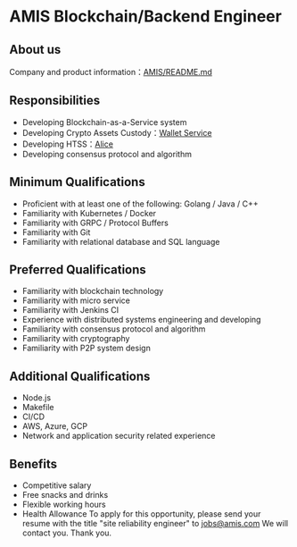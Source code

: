 # AMIS Blockchain/Backend Engineer
## About us
Company and product information：[AMIS/README.md](README.md)
## Responsibilities
* Developing Blockchain-as-a-Service system
* Developing Crypto Assets Custody：[Wallet Service](https://www.am.is/wallet-service)
* Developing HTSS：[Alice](https://github.com/getamis/alice)
* Developing consensus protocol and algorithm 
## Minimum Qualifications
* Proficient with at least one of the following: Golang / Java / C++
* Familiarity with Kubernetes / Docker
* Familiarity with GRPC / Protocol Buffers 
* Familiarity with Git
* Familiarity with relational database and SQL language
## Preferred Qualifications
* Familiarity with blockchain technology
* Familiarity with micro service
* Familiarity with Jenkins CI
* Experience with distributed systems engineering and developing 
* Familiarity with consensus protocol and algorithm 
* Familiarity with cryptography
* Familiarity with P2P system design
## Additional Qualifications
* Node.js
* Makefile
* CI/CD
* AWS, Azure, GCP
* Network and application security related experience
## Benefits
* Competitive salary
* Free snacks and drinks
* Flexible working hours
* Health Allowance
To apply for this opportunity, please send your resume with the title "site reliability engineer" to jobs@amis.com
We will contact you. Thank you.
